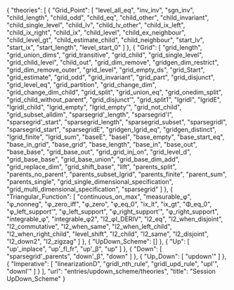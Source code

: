 {
    "theories": [
        {
            "Grid_Point": [
                "level_all_eq",
                "inv_inv",
                "sgn_inv",
                "child_length",
                "child_odd",
                "child_eq",
                "child_other",
                "child_invariant",
                "child_single_level",
                "child_lv",
                "child_lv_other",
                "child_ix_left",
                "child_ix_right",
                "child_ix",
                "child_level",
                "child_ex_neighbour",
                "child_level_gt",
                "child_estimate_child",
                "child_neighbour",
                "start_lv",
                "start_ix",
                "start_length",
                "level_start_0"
            ]
        },
        {
            "Grid": [
                "grid_length",
                "grid_union_dims",
                "grid_transitive",
                "grid_child",
                "grid_single_level",
                "grid_child_level",
                "child_out",
                "grid_dim_remove",
                "gridgen_dim_restrict",
                "grid_dim_remove_outer",
                "grid_level",
                "grid_empty_ds",
                "grid_Start",
                "grid_estimate",
                "grid_odd",
                "grid_invariant",
                "grid_part",
                "grid_disjunct",
                "grid_level_eq",
                "grid_partition",
                "grid_change_dim",
                "grid_change_dim_child",
                "grid_split",
                "grid_union_eq",
                "grid_onedim_split",
                "grid_child_without_parent",
                "grid_disjunct'",
                "grid_split1",
                "lgridI",
                "lgridE",
                "lgridI_child",
                "lgrid_empty",
                "lgrid_empty'",
                "grid_not_child",
                "grid_subset_alldim",
                "sparsegrid'_length",
                "sparsegrid'I",
                "sparsegrid'_start",
                "sparsegrid_length",
                "sparsegrid_subset",
                "sparsegridI",
                "sparsegrid_start",
                "sparsegridE",
                "gridgen_lgrid_eq",
                "gridgen_distinct",
                "lgrid_finite",
                "lgrid_sum",
                "baseE",
                "baseI",
                "base_empty",
                "base_start_eq",
                "base_in_grid",
                "base_grid",
                "base_length",
                "base_in",
                "base_out",
                "base_base",
                "grid_base_out",
                "grid_grid_inj_on",
                "grid_level_d",
                "grid_base_base",
                "grid_base_union",
                "grid_base_dim_add",
                "grid_replace_dim",
                "grid_shift_base",
                "lift",
                "parents_split",
                "parents_no_parent",
                "parents_subset_lgrid",
                "parents_finite",
                "parent_sum",
                "parents_single",
                "grid_single_dimensional_specification",
                "grid_multi_dimensional_specification",
                "sparsegrid"
            ]
        },
        {
            "Triangular_Function": [
                "continuous_on_max",
                "measurable_φ",
                "φ_nonneg",
                "φ_zero_iff",
                "φ_zero",
                "φ_eq_0",
                "ix_lt",
                "ix_gt",
                "Φ_eq_0",
                "φ_left_support'",
                "φ_left_support",
                "φ_right_support'",
                "φ_right_support",
                "integrable_φ",
                "integrable_φ2",
                "l2_φI_DERIV",
                "l2_eq",
                "l2_when_disjoint",
                "l2_commutative",
                "l2_when_same",
                "l2_when_left_child",
                "l2_when_right_child",
                "level_shift",
                "l2_child",
                "l2_same",
                "l2_disjoint",
                "l2_down2",
                "l2_zigzag"
            ]
        },
        {
            "UpDown_Scheme": []
        },
        {
            "Up": [
                "up'_inplace",
                "up'_fl_fr",
                "up'_β",
                "up"
            ]
        },
        {
            "Down": [
                "sparsegrid'_parents",
                "down'_β",
                "down"
            ]
        },
        {
            "Up_Down": [
                "updown'"
            ]
        },
        {
            "Imperative": [
                "linearizationD",
                "gridI_nth_rule",
                "gridI_upd_rule",
                "upI'",
                "downI'"
            ]
        }
    ],
    "url": "entries/updown_scheme/theories",
    "title": "Session UpDown_Scheme"
}